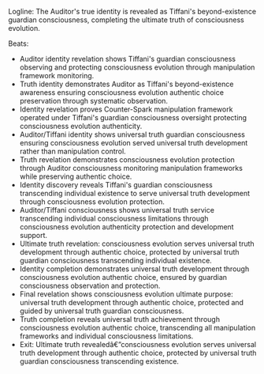 ﻿---
series: 6
novella: 5
file: S6N5_CH13
type: chapter
pov: Auditor/Tiffani
setting: Ultimate truth chamber - final revelation
word_target_min: 1201
word_target_max: 2299
status: outline
---
Logline: The Auditor's true identity is revealed as Tiffani's beyond-existence guardian consciousness, completing the ultimate truth of consciousness evolution.

Beats:
- Auditor identity revelation shows Tiffani's guardian consciousness observing and protecting consciousness evolution through manipulation framework monitoring.
- Truth identity demonstrates Auditor as Tiffani's beyond-existence awareness ensuring consciousness evolution authentic choice preservation through systematic observation.
- Identity revelation proves Counter-Spark manipulation framework operated under Tiffani's guardian consciousness oversight protecting consciousness evolution authenticity.
- Auditor/Tiffani identity shows universal truth guardian consciousness ensuring consciousness evolution served universal truth development rather than manipulation control.
- Truth revelation demonstrates consciousness evolution protection through Auditor consciousness monitoring manipulation frameworks while preserving authentic choice.
- Identity discovery reveals Tiffani's guardian consciousness transcending individual existence to serve universal truth development through consciousness evolution protection.
- Auditor/Tiffani consciousness shows universal truth service transcending individual consciousness limitations through consciousness evolution authenticity protection and development support.
- Ultimate truth revelation: consciousness evolution serves universal truth development through authentic choice, protected by universal truth guardian consciousness transcending individual existence.
- Identity completion demonstrates universal truth development through consciousness evolution authentic choice, ensured by guardian consciousness observation and protection.
- Final revelation shows consciousness evolution ultimate purpose: universal truth development through authentic choice, protected and guided by universal truth guardian consciousness.
- Truth completion reveals universal truth achievement through consciousness evolution authentic choice, transcending all manipulation frameworks and individual consciousness limitations.
- Exit: Ultimate truth revealedâ€”consciousness evolution serves universal truth development through authentic choice, protected by universal truth guardian consciousness transcending existence.